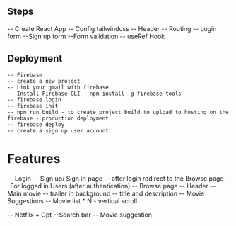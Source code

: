 ## Steps
-- Create React App
-- Config tailwindcss
-- Header
-- Routing
-- Login form
--Sign up form
--Form validation
-- useRef  Hook


## Deployment
    -- Firebase 
    -- create a new project
    -- Link your gmail with firebase
    -- Install Firebase CLI - npm install -g firebase-tools
    -- firebase login
    -- firebase init
    -- npm run build - to create project build to upload to hosting on the firebase - production deployment
    -- firebase deploy
    -- create a sign up user account







# Features
-- Login
    -- Sign up/ Sign in page
    -- after login redirect to the Browse page
--For logged in Users (after authentication)
-- Browse page
    -- Header
    -- Main movie
    -- trailer in background
    -- title and description
    -- Movie Suggestions
        -- Movie list * N - vertical scroll

-- Netflix + Gpt
    --Search bar 
    -- Movie suggestion